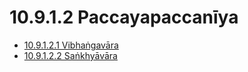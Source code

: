 

# 10.9.1.2 Paccayapaccanīya

* [10.9.1.2.1 Vibhaṅgavāra](10.9.1.2/10.9.1.2.1.md)
* [10.9.1.2.2 Saṅkhyāvāra](10.9.1.2/10.9.1.2.2.md)



